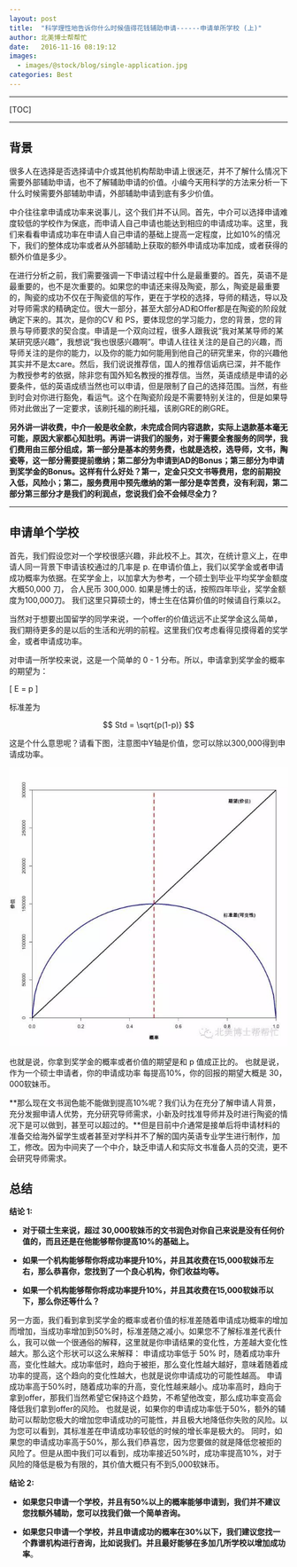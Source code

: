 ```yaml
---
layout: post
title:  "科学理性地告诉你什么时候值得花钱辅助申请------申请单所学校 (上)"
author: 北美博士帮帮忙
date:   2016-11-16 08:19:12
images:
  - images/@stock/blog/single-application.jpg
categories: Best
---
```

----------
[TOC]

----------

背景
--

很多人在选择是否选择请中介或其他机构帮助申请上很迷茫，并不了解什么情况下需要外部辅助申请，也不了解辅助申请的价值。小编今天用科学的方法来分析一下什么时候需要外部辅助申请，外部辅助申请到底有多少价值。

中介往往拿申请成功率来说事儿，这个我们并不认同。首先，中介可以选择申请难度较低的学校作为保底，而申请人自己申请也能达到相应的申请成功率。这里，我们来看看申请成功率在申请人自己申请的基础上提高一定程度，比如10%的情况下，我们的整体成功率或者从外部辅助上获取的额外申请成功率加成，或者获得的额外价值是多少。

在进行分析之前，我们需要强调一下申请过程中什么是最重要的。首先，英语不是最重要的，也不是次重要的。如果您的申请还来得及陶瓷，那么，陶瓷是最重要的，陶瓷的成功不仅在于陶瓷信的写作，更在于学校的选择，导师的精选，导以及对导师需求的精确定位。很大一部分，甚至大部分AD和Offer都是在陶瓷的阶段就确定下来的。其次，是你的CV 和 PS，要体现您的学习能力，您的背景，您的背景与导师要求的契合度。申请是一个双向过程，很多人跟我说“我对某某导师的某某研究感兴趣”，我想说“我也很感兴趣啊”。申请人往往关注的是自己的兴趣，而导师关注的是你的能力，以及你的能力如何能用到他自己的研究里来，你的兴趣他其实并不是太care。然后，我们说说推荐信，国人的推荐信诟病已深，并不能作为教授参考的依据，除非您有国外知名教授的推荐信。当然，英语成绩是申请的必要条件，低的英语成绩当然也可以申请，但是限制了自己的选择范围。当然，有些到时会对你进行豁免，看运气。这个在陶瓷阶段是不需要特别关注的，但是如果导师对此做出了一定要求，该刷托福的刷托福，该刷GRE的刷GRE。

**另外讲一讲收费，中介一般是收全款，未完成合同内容退款，实际上退款基本毫无可能，原因大家都心知肚明。再讲一讲我们的服务，对于需要全套服务的同学，我们费用由三部分组成，第一部分是基本的劳务费，也就是选校，选导师，文书，陶瓷等，这一部分需要提前缴纳；第二部分为申请到AD的Bonus；第三部分为申请到奖学金的Bonus。这样有什么好处？第一，定金只交文书等费用，您的前期投入低，风险小；第二，服务费用中预先缴纳的第一部分是幸苦费，没有利润，第二部分第三部分才是我们的利润点，您说我们会不会倾尽全力？**

----------
申请单个学校
--
首先，我们假设您对一个学校很感兴趣，非此校不上。其次，在统计意义上，在申请人同一背景下申请该校通过的几率是 p. 在申请价值上，我们以奖学金或者申请成功概率为依据。在奖学金上，以加拿大为参考，一个硕士到毕业平均奖学金额度大概50,000 刀， 合人民币 300,000. 如果是博士的话，按照四年毕业，奖学金额度为100,000刀。 我们这里只算硕士的，博士生在估算价值的时候请自行乘以2。

当然对于想要出国留学的同学来说，一个offer的价值远远不止奖学金这么简单，我们期待更多的是以后的生活和光明的前程。这里我们仅考虑看得见摸得着的奖学金，或者申请成功率。

对申请一所学校来说，这是一个简单的 0 - 1 分布。所以，申请拿到奖学金的概率的期望为：

\[
E = p
\]

标准差为 

$$
Std = \sqrt{p(1-p)}
$$

这是个什么意思呢？请看下图，注意图中Y轴是价值，您可以除以300,000得到申请成功率。

![申请单所学校成功率期望及标准差](/images/@stock/blog/single-application.jpg)

也就是说，你拿到奖学金的概率或者价值的期望是和 p 值成正比的。 也就是说，作为一个硕士申请者，你的申请成功率 每提高10%，你的回报的期望大概是 30，000软妹币。

**那么现在文书润色能不能做到提高10%呢？我们认为在充分了解申请人背景，充分发掘申请人优势，充分研究导师需求，小新及时找准导师并及时进行陶瓷的情况下是可以做到，甚至可以超过的。**但是目前中介通常是接单后将申请材料的准备交给海外留学生或者甚至对学科并不了解的国内英语专业学生进行制作，加工，修改。因为中间夹了一个中介，缺乏申请人和实际文书准备人员的交流，更不会研究导师需求。

<i class="icon-pencil"></i> **总结**
----------------------------------
**结论  1:**

- **对于硕士生来说，超过 30,000软妹币的文书润色对你自己来说是没有任何价值的，而且还是在他能够帮你提高10%的基础上。**

- **如果一个机构能够帮你将成功率提升10%，并且其收费在15,000软妹币左右，那么恭喜你，您找到了一个良心机构，你们收益均等。**

- **如果一个机构能够帮你将成功率提升10%，并且其收费在15,000软妹币以下，那么你还等什么？**

另一方面，我们看到拿到奖学金的概率或者价值的标准差随着申请成功概率的增加而增加，当成功率增加到50%时，标准差随之减小。如果您不了解标准差代表什么，我可以做一个很通俗的解释，这里就是你申请结果的变化性，方差越大变化性越大。那么这个形状可以这么来解释：
申请成功率低于 50% 时，随着成功率升高，变化性越大。成功率低时，趋向于被拒，那么变化性越大越好，意味着随着成功率的提高，这个趋向的变化性越大，也就是说你申请成功的可能性越高。
申请成功率高于50%时，随着成功率的升高，变化性越来越小。成功率高时，趋向于拿到offer，那我们当然希望它保持这个趋势，不希望他改变，那么成功率变高会降低我们拿到offer的风险。
也就是说，如果你的申请成功率低于50%，额外的辅助可以帮助您极大的增加您申请成功的可能性，并且极大地降低你失败的风险。以为您可以看到，其标准差在申请成功率较低的时候的增长率是极大的。
同时，如果您的申请成功率高于50%，那么我们恭喜您，因为您要做的就是降低您被拒的风险了。但是从图中我们可以看到，成功率接近50%时，成功率提高10%，对于风险的降低是极为有限的，其价值大概只有不到5,000软妹币。

**结论  2:**

- **如果您只申请一个学校，并且有50%以上的概率能够申请到，我们并不建议您找额外辅助，您可以找我们做一个简单咨询。**
                                                              
- **如果您只申请一个学校，并且申请成功的概率在30%以下，我们建议您找一个靠谱机构进行咨询，比如说我们。并且最好能够在多加几所学校以增加成功率**。
